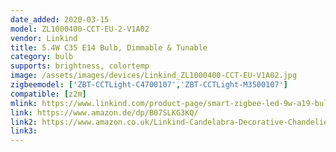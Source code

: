 ```yaml
---
date_added: 2020-03-15
model: ZL1000400-CCT-EU-2-V1A02
vendor: Linkind
title: 5.4W C35 E14 Bulb, Dimmable & Tunable
category: bulb
supports: brightness, colortemp
image: /assets/images/devices/Linkind_ZL1000400-CCT-EU-V1A02.jpg
zigbeemodel: ['ZBT-CCTLight-C4700107','ZBT-CCTLight-M3500107']
compatible: [z2m]
mlink: https://www.linkind.com/product-page/smart-zigbee-led-9w-a19-bulb-dimmable-tunable-hub-required-alexa-control
link: https://www.amazon.de/dp/B07SLKG3KQ/
link2: https://www.amazon.co.uk/Linkind-Candelabra-Decorative-Chandelier-2700k-6500k/dp/B07SJDG1HZ
link3: 
---
```

